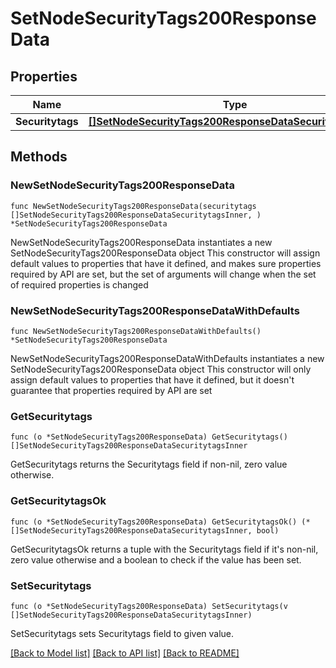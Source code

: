 # SetNodeSecurityTags200ResponseData

## Properties

Name | Type | Description | Notes
------------ | ------------- | ------------- | -------------
**Securitytags** | [**[]SetNodeSecurityTags200ResponseDataSecuritytagsInner**](SetNodeSecurityTags200ResponseDataSecuritytagsInner.md) |  | 

## Methods

### NewSetNodeSecurityTags200ResponseData

`func NewSetNodeSecurityTags200ResponseData(securitytags []SetNodeSecurityTags200ResponseDataSecuritytagsInner, ) *SetNodeSecurityTags200ResponseData`

NewSetNodeSecurityTags200ResponseData instantiates a new SetNodeSecurityTags200ResponseData object
This constructor will assign default values to properties that have it defined,
and makes sure properties required by API are set, but the set of arguments
will change when the set of required properties is changed

### NewSetNodeSecurityTags200ResponseDataWithDefaults

`func NewSetNodeSecurityTags200ResponseDataWithDefaults() *SetNodeSecurityTags200ResponseData`

NewSetNodeSecurityTags200ResponseDataWithDefaults instantiates a new SetNodeSecurityTags200ResponseData object
This constructor will only assign default values to properties that have it defined,
but it doesn't guarantee that properties required by API are set

### GetSecuritytags

`func (o *SetNodeSecurityTags200ResponseData) GetSecuritytags() []SetNodeSecurityTags200ResponseDataSecuritytagsInner`

GetSecuritytags returns the Securitytags field if non-nil, zero value otherwise.

### GetSecuritytagsOk

`func (o *SetNodeSecurityTags200ResponseData) GetSecuritytagsOk() (*[]SetNodeSecurityTags200ResponseDataSecuritytagsInner, bool)`

GetSecuritytagsOk returns a tuple with the Securitytags field if it's non-nil, zero value otherwise
and a boolean to check if the value has been set.

### SetSecuritytags

`func (o *SetNodeSecurityTags200ResponseData) SetSecuritytags(v []SetNodeSecurityTags200ResponseDataSecuritytagsInner)`

SetSecuritytags sets Securitytags field to given value.



[[Back to Model list]](../README.md#documentation-for-models) [[Back to API list]](../README.md#documentation-for-api-endpoints) [[Back to README]](../README.md)


